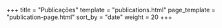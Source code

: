+++
title = "Publicações"
template = "publications.html"
page_template = "publication-page.html"
sort_by = "date"
weight = 20
+++
